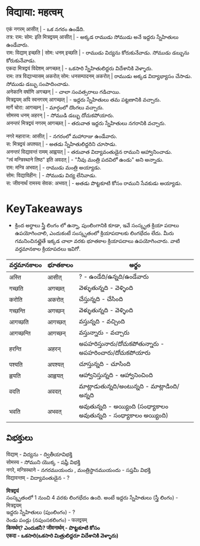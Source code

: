# विद्याया: महत्वम् 

एकं नगरम् आसीत् |  - ఒక నగరం ఉండేది.  
तत्र: राम: सोम: इति मित्रद्वयम् आसीत् |  - అక్కడ రాముడు సోముడు అనే ఇద్దరు స్నేహితులు ఉండేవారు.   
राम: विद्याम् इच्छति | सोम: धनम् इच्छति |  - రాముడు విద్యను కోరుకునేవాడు. సోముడు డబ్బును కోరుకునేవాడు.  
एकदा मित्रद्वयं विदेशम् अगच्छत् |  - ఒకసారి స్నేహితులిద్దరు విదేశానికి వెళ్ళారు.    
राम: तत्र विद्याभ्यासम् अकरोत् सोम: धनसम्पादनम् अकरोत् |  రాముడు అక్కడ విద్యాభ్యాసం చేసాడు. సోముడు డబ్బు సంపాదించాడు.   
अनेकानि वर्षाणि अगच्छन् | - చాలా సంవత్సరాలు గడిచాయి.   
मित्रद्वयम् अपि स्वनगरम् आगच्छत् | - ఇద్దరు స్నేహితులు తమ పట్టణానికి వచ్చారు.   
मार्गे चोरा: आगच्छन् |  - మార్గంలో దొంగలు వచ్చారు.   
सोमस्य धनम् अहरन् |  - సోముడి డబ్బు దోచుకపోయారు.   
अनन्तरं मित्रद्वयं नगरम् आगच्छत् |  - తరువాత ఇద్దరు స్నేహితులు నగరానికి వచ్చారు.   

नगरे महाराज: आसीत् | - నగరంలో మహారాజు ఉండేవారు.  
स: मित्रद्वयं अपश्यत् | - అతడు స్నేహితులిద్దరిని చూసాడు.   
अनन्तरं विद्यावन्तं रामम् आह्वयत् | - తరువాత విద్యావంతుడైన రాముని ఆహ్వానించాడు.  
"त्वं मन्त्रिस्थाने तिष्ठ" इति अवदत् | - "నీవు మంత్రి పదవిలో ఉండు" అని అన్నాడు.   
राम: मन्त्रि अभवत् | - రాముడు మంత్రి అయ్యాడు.   
सोम: विद्याविहीन: | - సోముడు విద్య లేనివాడు.   
स: जीवनार्थं रामस्य सेवक: अभवत् | - అతడు పొట్టకూటి కోసం రాముని సేవకుడు అయ్యాడు.   

# KeyTakeaways


* క్రింద అర్థాలు స్త్రీ లింగం లో ఉన్నా, పుంలింగానికి కూడా, ఇవే సంస్కృత క్రియా పదాలు ఉపయోగించాలి, ఎందుకంటే సంస్కృతంలో క్రియాపదాలకు లింగభేదం లేదు. మీరు గమనించినట్లైతే ఇక్కడ చాలా వరకు భూతకాల క్రియాపదాలు ఉపయోగించారు. వాటి వర్తమానకాల క్రియాపదలు ఇవిగో. 

వర్తమానకాలం  | భూతకాలం | అర్థం 
------------- | ------------- | --------------
अस्ति   |  आसीत्  | ? - ఉండేది/ఉన్నది/ఉండేవారు 
गच्छति  | अगच्छत् | వెళ్ళుతున్నది - వెళ్ళింది
करोति | अकरोत् | చేస్తున్నది - చేసింది 
गच्छन्ति | अगच्छन् | వెళ్ళుతున్నది - వెళ్ళింది 
आगच्छति | आगच्छत् | వస్తున్నది - వచ్చింది 
आगच्छन्ति | आगच्छन् | వస్తున్నారు - వచ్చారు 
हरन्ति | अहरन् | అపహరిస్తునారు/దోచుకపోతున్నారు - అపహరించారు/దోచుకపోయారు 
पश्यति | अपश्यत् | చూస్తున్నది - చూసింది 
ह्वयति | आह्वयत् | ఆహ్వానిస్తున్నది - ఆహ్వానించింది 
वदति | अवदत् | మాట్లాడుతున్నది/అంటున్నది - మాట్లాడింది/అన్నది 
भवति | अभवत् | అవుతున్నది - అయ్యింది (సంధ్యాకాలం అవుతున్నది - సంధ్యాకాలం అయ్యింది)

## విభక్తులు  
विद्याम् - విద్యను - ద్వితీయావిభక్తి   
सोमस्य - సోముని యొక్క - షష్ఠీ విభక్తి   
नगरे, मन्त्रिस्थाने - నగరముయందు , మంత్రిస్థానముయందు - సప్తమీ విభక్తి    
विद्यावन्तम् - విద్యావంతుడైన - ?  

**मित्रद्वयं**    
సంస్కృతంలో 1 నుంచి 4 వరకు లింగభేదం ఉంది. అంటే
ఇద్దరు స్నేహితులు (స్త్రీ లింగం) - मित्रद्वयम्    
ఇద్దరు స్నేహితులు (పుంలింగం) - ?  
రెండు పండ్లు (నపుంసకలింగం) - फलद्वयम्   
**किमर्थम्? ఎందుకనీ?  जीवनार्थम् - పొట్టకూటి కోసం**  
**एकदा - ఒకసారి(ఒకసారి మిత్రులిద్దరూ విదేశానికి వెళ్ళారు)**

